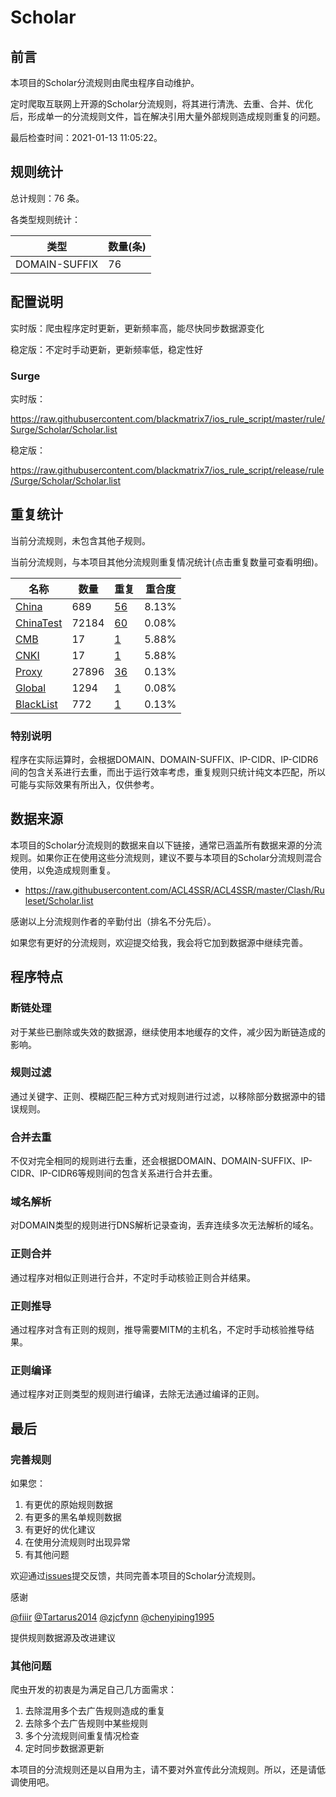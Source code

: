 # Scholar

## 前言

本项目的Scholar分流规则由爬虫程序自动维护。

定时爬取互联网上开源的Scholar分流规则，将其进行清洗、去重、合并、优化后，形成单一的分流规则文件，旨在解决引用大量外部规则造成规则重复的问题。



最后检查时间：2021-01-13 11:05:22。

## 规则统计

总计规则：76 条。

各类型规则统计：

| 类型 | 数量(条) |
| ---- | ---- |
| DOMAIN-SUFFIX | 76 |
## 配置说明

实时版：爬虫程序定时更新，更新频率高，能尽快同步数据源变化

稳定版：不定时手动更新，更新频率低，稳定性好

### Surge 
实时版：

https://raw.githubusercontent.com/blackmatrix7/ios_rule_script/master/rule/Surge/Scholar/Scholar.list

稳定版：

https://raw.githubusercontent.com/blackmatrix7/ios_rule_script/release/rule/Surge/Scholar/Scholar.list

## 重复统计


当前分流规则，未包含其他子规则。


当前分流规则，与本项目其他分流规则重复情况统计(点击重复数量可查看明细)。



| 名称 | 数量 | 重复 | 重合度 |
| ---- | ---- | ---- | ------ |
|  [China](https://github.com/blackmatrix7/ios_rule_script/tree/master/rule/Surge/China)    | 689   | [56](https://raw.githubusercontent.com/blackmatrix7/ios_rule_script/master/rule/Surge/Scholar/Scholar_Repeat.list)   |   8.13% |
|  [ChinaTest](https://github.com/blackmatrix7/ios_rule_script/tree/master/rule/Surge/ChinaTest)    | 72184   | [60](https://raw.githubusercontent.com/blackmatrix7/ios_rule_script/master/rule/Surge/Scholar/Scholar_Repeat.list)   |   0.08% |
|  [CMB](https://github.com/blackmatrix7/ios_rule_script/tree/master/rule/Surge/CMB)    | 17   | [1](https://raw.githubusercontent.com/blackmatrix7/ios_rule_script/master/rule/Surge/Scholar/Scholar_Repeat.list)   |   5.88% |
|  [CNKI](https://github.com/blackmatrix7/ios_rule_script/tree/master/rule/Surge/CNKI)    | 17   | [1](https://raw.githubusercontent.com/blackmatrix7/ios_rule_script/master/rule/Surge/Scholar/Scholar_Repeat.list)   |   5.88% |
|  [Proxy](https://github.com/blackmatrix7/ios_rule_script/tree/master/rule/Surge/Proxy)    | 27896   | [36](https://raw.githubusercontent.com/blackmatrix7/ios_rule_script/master/rule/Surge/Scholar/Scholar_Repeat.list)   |   0.13% |
|  [Global](https://github.com/blackmatrix7/ios_rule_script/tree/master/rule/Surge/Global)    | 1294   | [1](https://raw.githubusercontent.com/blackmatrix7/ios_rule_script/master/rule/Surge/Scholar/Scholar_Repeat.list)   |   0.08% |
|  [BlackList](https://github.com/blackmatrix7/ios_rule_script/tree/master/rule/Surge/BlackList)    | 772   | [1](https://raw.githubusercontent.com/blackmatrix7/ios_rule_script/master/rule/Surge/Scholar/Scholar_Repeat.list)   |   0.13% |
### 特别说明
程序在实际运算时，会根据DOMAIN、DOMAIN-SUFFIX、IP-CIDR、IP-CIDR6间的包含关系进行去重，而出于运行效率考虑，重复规则只统计纯文本匹配，所以可能与实际效果有所出入，仅供参考。

## 数据来源

本项目的Scholar分流规则的数据来自以下链接，通常已涵盖所有数据来源的分流规则。如果你正在使用这些分流规则，建议不要与本项目的Scholar分流规则混合使用，以免造成规则重复。

- https://raw.githubusercontent.com/ACL4SSR/ACL4SSR/master/Clash/Ruleset/Scholar.list


感谢以上分流规则作者的辛勤付出（排名不分先后）。

如果您有更好的分流规则，欢迎提交给我，我会将它加到数据源中继续完善。

## 程序特点

### 断链处理

对于某些已删除或失效的数据源，继续使用本地缓存的文件，减少因为断链造成的影响。

### 规则过滤

通过关键字、正则、模糊匹配三种方式对规则进行过滤，以移除部分数据源中的错误规则。

### 合并去重

不仅对完全相同的规则进行去重，还会根据DOMAIN、DOMAIN-SUFFIX、IP-CIDR、IP-CIDR6等规则间的包含关系进行合并去重。

### 域名解析

对DOMAIN类型的规则进行DNS解析记录查询，丢弃连续多次无法解析的域名。

### 正则合并

通过程序对相似正则进行合并，不定时手动核验正则合并结果。

### 正则推导

通过程序对含有正则的规则，推导需要MITM的主机名，不定时手动核验推导结果。

### 正则编译

通过程序对正则类型的规则进行编译，去除无法通过编译的正则。

## 最后

### 完善规则

如果您：

1. 有更优的原始规则数据
2. 有更多的黑名单规则数据
3. 有更好的优化建议
4. 在使用分流规则时出现异常
5. 有其他问题

欢迎通过[issues](https://github.com/blackmatrix7/ios_rule_script/issues/new)提交反馈，共同完善本项目的Scholar分流规则。

感谢

[@fiiir](https://github.com/fiiir) [@Tartarus2014](https://github.com/Tartarus2014) [@zjcfynn](https://github.com/zjcfynn) [@chenyiping1995](https://github.com/chenyiping1995) 

提供规则数据源及改进建议

### 其他问题

爬虫开发的初衷是为满足自己几方面需求：

1. 去除混用多个去广告规则造成的重复
2. 去除多个去广告规则中某些规则
3. 多个分流规则间重复情况检查
4. 定时同步数据源更新

本项目的分流规则还是以自用为主，请不要对外宣传此分流规则。所以，还是请低调使用吧。